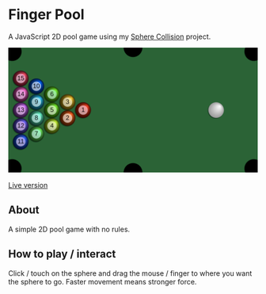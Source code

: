 # Finger Pool

A JavaScript 2D pool game using my [Sphere Collision](https://github.com/victorqribeiro/sphereCollision) project.

[![screenshot](screenshot.png)](https://victorribeiro.com/fingerPool)

[Live version](https://victorribeiro.com/fingerPool)

## About

A simple 2D pool game with no rules.

## How to play / interact

Click / touch on the sphere and drag the mouse / finger to where you want the sphere to go. Faster movement means stronger force.
